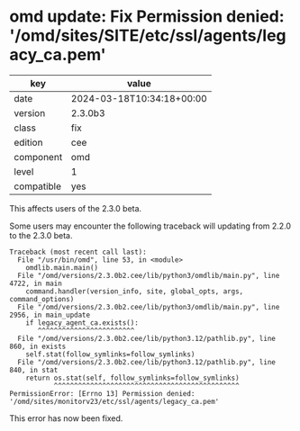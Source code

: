 [//]: # (werk v2)
# omd update: Fix Permission denied: '/omd/sites/SITE/etc/ssl/agents/legacy_ca.pem'

key        | value
---------- | ---
date       | 2024-03-18T10:34:18+00:00
version    | 2.3.0b3
class      | fix
edition    | cee
component  | omd
level      | 1
compatible | yes

This affects users of the 2.3.0 beta.

Some users may encounter the following traceback will updating from 2.2.0 to the 2.3.0 beta.
```
Traceback (most recent call last):
  File "/usr/bin/omd", line 53, in <module>
    omdlib.main.main()
  File "/omd/versions/2.3.0b2.cee/lib/python3/omdlib/main.py", line 4722, in main
    command.handler(version_info, site, global_opts, args, command_options)
  File "/omd/versions/2.3.0b2.cee/lib/python3/omdlib/main.py", line 2956, in main_update
    if legacy_agent_ca.exists():
       ^^^^^^^^^^^^^^^^^^^^^^^^
  File "/omd/versions/2.3.0b2.cee/lib/python3.12/pathlib.py", line 860, in exists
    self.stat(follow_symlinks=follow_symlinks)
  File "/omd/versions/2.3.0b2.cee/lib/python3.12/pathlib.py", line 840, in stat
    return os.stat(self, follow_symlinks=follow_symlinks)
           ^^^^^^^^^^^^^^^^^^^^^^^^^^^^^^^^^^^^^^^^^^^^^^
PermissionError: [Errno 13] Permission denied: '/omd/sites/monitorv23/etc/ssl/agents/legacy_ca.pem'
```
This error has now been fixed.
